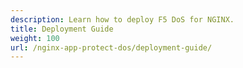 ```yaml
---
description: Learn how to deploy F5 DoS for NGINX.
title: Deployment Guide
weight: 100
url: /nginx-app-protect-dos/deployment-guide/
---
```


